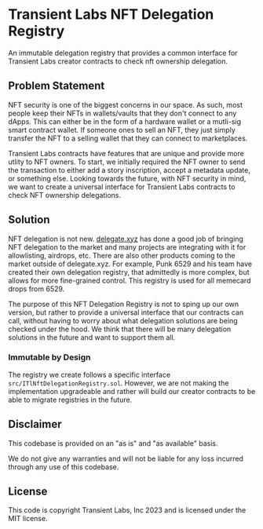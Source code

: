 # Transient Labs NFT Delegation Registry
An immutable delegation registry that provides a common interface for Transient Labs creator contracts to check nft ownership delegation.

## Problem Statement
NFT security is one of the biggest concerns in our space. As such, most people keep their NFTs in wallets/vaults that they don't connect to any dApps. This can either be in the form of a hardware wallet or a mutli-sig smart contract wallet. If someone ones to sell an NFT, they just simply transfer the NFT to a selling wallet that they can connect to marketplaces. 

Transient Labs contracts have features that are unique and provide more utlity to NFT owners. To start, we initially required the NFT owner to send the transaction to either add a story inscription, accept a metadata update, or something else. Looking towards the future, with NFT security in mind, we want to create a universal interface for Transient Labs contracts to check NFT ownership delegations.

## Solution
NFT delegation is not new. [delegate.xyz](https://delegate.xyz) has done a good job of bringing NFT delegation to the market and many projects are integrating with it for allowlisting, airdrops, etc. There are also other products coming to the market outside of delegate.xyz. For example, Punk 6529 and his team have created their own delegation registry, that admittedly is more complex, but allows for more fine-grained control. This registry is used for all memecard drops from 6529.

The purpose of this NFT Delegation Registry is not to sping up our own version, but rather to provide a universal interface that our contracts can call, without having to worry about what delegation solutions are being checked under the hood. We think that there will be many delegation solutions in the future and want to support them all.

### Immutable by Design
The registry we create follows a specific interface `src/ITlNftDelegationRegistry.sol`. However, we are not making the implementation upgradeable and rather will build our creator contracts to be able to migrate registries in the future.

## Disclaimer
This codebase is provided on an "as is" and "as available" basis.

We do not give any warranties and will not be liable for any loss incurred through any use of this codebase.

## License
This code is copyright Transient Labs, Inc 2023 and is licensed under the MIT license.